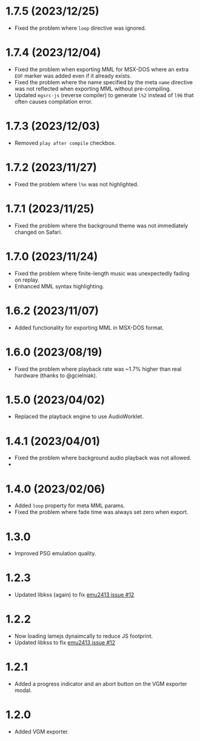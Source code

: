 # 1.7.5 (2023/12/25)
- Fixed the problem where `loop` directive was ignored.

# 1.7.4 (2023/12/04)
- Fixed the problem when exporting MML for MSX-DOS where an extra `EOF` marker was added even if it already exists.
- Fixed the problem where the name specified by the meta `name` directive was not reflected when exporting MML without pre-compiling.
- Updated `mgsrc-js` (reverse compiler) to generate `l%2` instead of `l96` that often causes compilation error.

# 1.7.3 (2023/12/03)
- Removed `play after compile` checkbox.

# 1.7.2 (2023/11/27)
- Fixed the problem where `l%n` was not highlighted.

# 1.7.1 (2023/11/25)
- Fixed the problem where the background theme was not immediately changed on Safari.

# 1.7.0 (2023/11/24)
- Fixed the problem where finite-length music was unexpectedly fading on replay.
- Enhanced MML syntax highlighting.

# 1.6.2 (2023/11/07)
- Added functionality for exporting MML in MSX-DOS format.

# 1.6.0 (2023/08/19)
- Fixed the problem where playback rate was ~1.7% higher than real hardware (thanks to @gcielniak).

# 1.5.0 (2023/04/02)
- Replaced the playback engine to use AudioWorklet.

# 1.4.1 (2023/04/01)
- Fixed the problem where background audio playback was not allowed.
- 
# 1.4.0 (2023/02/06)
- Added `loop` property for meta MML params.
- Fixed the problem where fade time was always set zero when export.

# 1.3.0
- Improved PSG emulation quality.

# 1.2.3
- Updated libkss (again) to fix [emu2413 issue #12](https://github.com/digital-sound-antiques/emu2413/issues/12)

# 1.2.2
- Now loading lamejs dynaimcally to reduce JS footprint.
- Updated libkss to fix [emu2413 issue #12](https://github.com/digital-sound-antiques/emu2413/issues/12)

# 1.2.1
- Added a progress indicator and an abort button on the VGM exporter modal.

# 1.2.0
- Added VGM exporter.
